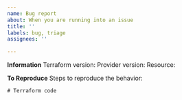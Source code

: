```yaml
---
name: Bug report
about: When you are running into an issue
title: ''
labels: bug, triage
assignees: ''

---
```


**Information**
Terraform version: 
Provider version:
Resource:

**To Reproduce**
Steps to reproduce the behavior:

```hcl
# Terraform code
```
